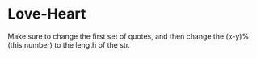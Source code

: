 # Love-Heart
Make sure to change the first set of quotes, and then change the (x-y)%(this number) to the length of the str.
